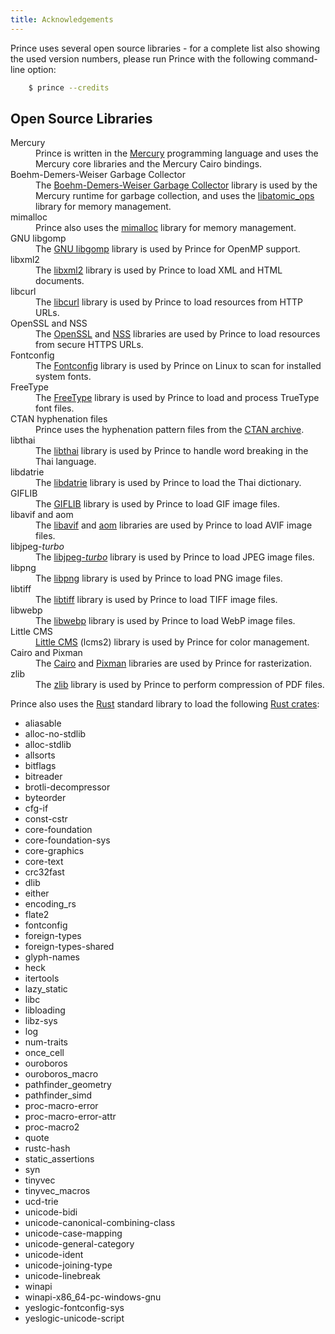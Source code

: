 ```yaml
---
title: Acknowledgements
---
```


<link rel="preconnect" href="https://fonts.googleapis.com">
<link rel="preconnect" href="https://fonts.gstatic.com" crossorigin>
<link href="https://fonts.googleapis.com/css2?family=Public+Sans:ital,wght@0,100..900;1,100..900&amp;display=swap" rel="stylesheet"/>

Prince uses several open source libraries - for a complete list also showing the used version numbers, please run Prince with the following command-line option:

```bash
    $ prince --credits
```

## Open Source Libraries

<dl>

<dt id="mercury">Mercury</dt>
<dd>
Prince is written in the
<a href="https://mercurylang.org">Mercury</a>
programming language and uses the Mercury core libraries and the
Mercury Cairo bindings.
</dd>

<dt id="boehmgc">Boehm-Demers-Weiser Garbage Collector</dt>
<dd>
The <a href="https://www.hboehm.info/gc/">Boehm-Demers-Weiser Garbage Collector</a>
library is used by the Mercury runtime for garbage collection, and uses
the <a href="https://github.com/ivmai/libatomic_ops/">libatomic_ops</a>
library for memory management.
</dd>

<dt id="mimalloc">mimalloc</dt>
<dd>
Prince also uses the
<a href="https://github.com/microsoft/mimalloc">mimalloc</a>
library for memory management.
</dd>

<dt id="libgomp">GNU libgomp</dt>
<dd>
The <a href="https://gcc.gnu.org/onlinedocs/libgomp/">GNU libgomp</a>
library is used by Prince for OpenMP support.
</dd>

<dt id="libxml2">libxml2</dt>
<dd>
The <a href="https://gitlab.gnome.org/GNOME/libxml2/-/wikis/home">libxml2</a>
library is used by Prince to load XML and HTML documents.
</dd>

<dt id="libcurl">libcurl</dt>
<dd>
The <a href="https://curl.se/">libcurl</a>
library is used by Prince to load resources from HTTP URLs.
</dd>

<dt id="openssl-nss">OpenSSL and NSS</dt>
<dd>
The <a href="https://www.openssl.org/">OpenSSL</a> and
<a href="https://firefox-source-docs.mozilla.org/security/nss/index.html">NSS</a>
libraries are used by Prince to load resources from secure HTTPS URLs.
</dd>

<dt id="fontconfig">Fontconfig</dt>
<dd>
The <a href="https://www.fontconfig.org/">Fontconfig</a>
library is used by Prince on Linux to scan for installed system fonts.
</dd>

<dt id="freetype">FreeType</dt>
<dd>
The <a href="https://freetype.org/">FreeType</a>
library is used by Prince to load and process TrueType font files.
</dd>

<dt id="ctan-hyph">CTAN hyphenation files</dt>
<dd>
Prince uses the
hyphenation pattern files from the
<a href="https://ctan.org/tex-archive/language/hyph-utf8/tex/generic/hyph-utf8/patterns/txt">CTAN archive</a>.
</dd>

<dt id="libthai">libthai</dt>
<dd>
The <a href="https://linux.thai.net/projects/libthai">libthai</a>
library is used by Prince to handle word breaking in the Thai language.
</dd>

<dt id="datrie">libdatrie</dt>
<dd>
The <a href="https://github.com/tlwg/libdatrie">libdatrie</a>
library is used by Prince to load the Thai dictionary.
</dd>

<dt id="giflib">GIFLIB</dt>
<dd>
The <a href="https://giflib.sourceforge.net/">GIFLIB</a>
library is used by Prince to load GIF image files.
</dd>

<dt id="libavif-aom">libavif and aom</dt>
<dd>
The <a href="https://github.com/AOMediaCodec/libavif">libavif</a> and
<a href="https://aomedia.googlesource.com/aom/">aom</a> libraries are
used by Prince to load AVIF image files.
</dd>

<dt id="libjpeg">libjpeg<i>-turbo</i></dt>
<dd>
The <a href="https://libjpeg-turbo.org/">libjpeg<i>-turbo</i></a>
library is used by Prince to load JPEG image files.
</dd>

<dt id="libpng">libpng</dt>
<dd>
The <a href="http://www.libpng.org/pub/png/">libpng</a>
library is used by Prince to load PNG image files.
</dd>

<dt id="libtiff">libtiff</dt>
<dd>
The <a href="https://libtiff.gitlab.io/libtiff/">libtiff</a>
library is used by Prince to load TIFF image files.
</dd>

<dt id="libwebp">libwebp</dt>
<dd>
The <a href="https://developers.google.com/speed/webp">libwebp</a>
library is used by Prince to load WebP image files.
</dd>

<dt id="littlecms">Little CMS</dt>
<dd>
<a href="https://www.littlecms.com/">Little CMS</a> (lcms2)
library is used by Prince for color management.
</dd>

<dt id="cairo-pixman">Cairo and Pixman</dt>
<dd>
The <a href="https://www.cairographics.org/">Cairo</a>
and <a href="https://www.pixman.org/">Pixman</a>
libraries are used by Prince for rasterization.
</dd>

<dt id="zlib">zlib</dt>
<dd>
The <a href="https://www.zlib.net/">zlib</a>
library is used by Prince to perform compression of PDF files.
</dd>

</dl>

Prince also uses the <a href="https://rust-lang.org/">Rust</a> standard library to load the following [Rust crates](https://crates.io/):

* aliasable
* alloc-no-stdlib
* alloc-stdlib
* allsorts
* bitflags
* bitreader
* brotli-decompressor
* byteorder
* cfg-if
* const-cstr
* core-foundation
* core-foundation-sys
* core-graphics
* core-text
* crc32fast
* dlib
* either
* encoding_rs
* flate2
* fontconfig
* foreign-types
* foreign-types-shared
* glyph-names
* heck
* itertools
* lazy_static
* libc
* libloading
* libz-sys
* log
* num-traits
* once_cell
* ouroboros
* ouroboros_macro
* pathfinder_geometry
* pathfinder_simd
* proc-macro-error
* proc-macro-error-attr
* proc-macro2
* quote
* rustc-hash
* static_assertions
* syn
* tinyvec
* tinyvec_macros
* ucd-trie
* unicode-bidi
* unicode-canonical-combining-class
* unicode-case-mapping
* unicode-general-category
* unicode-ident
* unicode-joining-type
* unicode-linebreak
* winapi
* winapi-x86_64-pc-windows-gnu
* yeslogic-fontconfig-sys
* yeslogic-unicode-script
